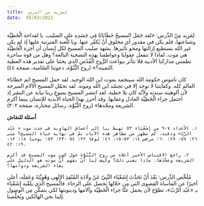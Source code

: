 ```yaml
---
title:  لمزيد من الدرس
date:  05/03/2021
---
```


لِمَزِيد مِنْ الدَّرس: «لقد حَمَلَ المسيحُ خَطَايَانَا فِي جَسَدِهِ على الصليب. يا لفداحة الْخَطِيَّة وشناعتها، فلم يكن في مقدور أي مخلوق أنْ يُكفّر عنها. ويا للّعنة المترتبة عليها إذ لم يكن غير الله يستطيع إزالتها ومحو تأثيرها. يشهد صليب المسيح لكل إنسان أن أجرة الْخَطِيَّة هي موت. لماذا لا تنفعل عقولنا وعواطفنا بهذه التضحية البالغة؟ وهل من قوة ساحرة تطمس مداركنا الأدبية فلا تتأثر ببواعث الرُّوح الْقُدُسِ الذي يحثنا على تقدير هذه العطية الثمينة؟» (روح النُّبُوَّة، دعوتنا السّامية، صفحة ٤٤).

«كان ناموس حكومة الله سيتجمد بموت ابن الله الوحيد. لقد حمل المسيح اثم خطايا العالم كله. وكفايتنا لا توجد إلا في تجسّد ابن الله وموته. لقد تحمّل المسيح الآلام المبرحة لأن ألوهيته سندته ولأنّه كان بلا خطية. لقد انتصر المسيح يسوع ربنا نيابة عن البشر إذ احتمل جزاء الْخَطِيَّة العادل وعقابها. وقد أحرز بهذا الحياة الأبدية للإنسان بينما أكرم الشريعة ومجّدها» (روح النُّبُوَّة، رسائل مختارة، صفحة ٣٠٢).

**أسئلة للنقاش**

`١. الأعداد ٧-٩ من إِشَعْيَاء ٥٣ تهبط بنا إلى أعماق الهاوية في حدث موت « عَبْد الرَّبّ» ودفنه. كم مظهر من مظاهر هذه الآيات تمّ في نهاية حياة المسيح؟ متى ٢٦: ٥٧- ٢٧: ٦٠؛ مرقس ١٤: ٥٣-١٥: ٤٦؛ لوقا ٢٢: ٥٤ -٢٣: ٥٣؛ يوحنا ١٨: ١٢- ١٩: ٤٢.`

`٢. راجع الاقتباس الأخير أعلاه من روح النُّبُوَّة حول كون موت المسيح قد أكرم الشريعة ومَجَّدَها. ماذا يعني ذلك؟ وكيف لنا أنْ نفهم أنَّ موته هو الدليل على بقاء الشريعة ودوامها؟`

مُلَخَّص الدَّرس: بَعْدَ أَنْ تَحَدَّثَ إِشَعْيَاء النَّبِيّ عَنْ وِلَادَةِ المُنْقِذِ الإِلَهِي وَهُوِيَّتَهُ وَعَمَلَه، أعلن أخيرًا عن المأساة القصوى التي مِن خلالها نحصل على الرجاء. فالمسيح الذي يلقّبه إِشَعْيَاء بـ «عَبْد الرَّبّ»، تطوّع لأن يحمل عنَّا جزاء الْخَطِيَّة وآلامها ودينونتها لكي يتمكَّن مِن الوصول إلينا نحن الهالكين ويُخلِّصنا.